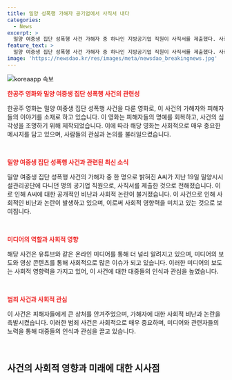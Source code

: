 ```yaml
---
title: 밀양 성폭행 가해자 공기업에서 사직서 내다
categories:
  - News
excerpt: >
  밀양 여중생 집단 성폭행 사건 가해자 중 하나인 지방공기업 직원이 사직서를 제출했다. 사회적 비난을 받은 A씨는 유튜브 채널의 지목을 받은 후 공공기관 게시판에서 많은 비난을 받았다. 해당 사건은 2004년 발생한 고등학생 44명에 의한 여중생 집단 성폭행 사건으로, 가해자들 중 단 한 명도 처벌을 받지 않아 논란이 되고 있다.
feature_text: >
  밀양 여중생 집단 성폭행 사건 가해자 중 하나인 지방공기업 직원이 사직서를 제출했다. 사회적 비난을 받은 A씨는 유튜브 채널의 지목을 받은 후 공공기관 게시판에서 많은 비난을 받았다. 해당 사건은 2004년 발생한 고등학생 44명에 의한 여중생 집단 성폭행 사건으로, 가해자들 중 단 한 명도 처벌을 받지 않아 논란이 되고 있다.
image: 'https://newsdao.kr/res/images/meta/newsdao_breakingnews.jpg'
---
```


<p><img src="https://newsdao.kr/res/images/meta/newsdao_breakingnews.jpg" alt="koreaapp 속보" /></p>

<p><b><span style="color: #ee2323;">한공주 영화와 밀양 여중생 집단 성폭행 사건의 관련성</span></b>
<br></p>

<p data-ke-size="size16">한공주 영화는 밀양 여중생 집단 성폭행 사건을 다룬 영화로, 이 사건의 가해자와 피해자들의 이야기를 소재로 하고 있습니다. 이 영화는 피해자들의 명예를 회복하고, 사건의 심각성을 조명하기 위해 제작되었습니다. 이에 따라 해당 영화는 사회적으로 매우 중요한 메시지를 담고 있으며, 사람들의 관심과 논의를 불러일으켰습니다.</p>

<p><br></p>

<p><b><span style="color: #ee2323;">밀양 여중생 집단 성폭행 사건과 관련된 최신 소식</span></b>
<br></p>

<p data-ke-size="size16">밀양 여중생 집단 성폭행 사건의 가해자 중 한 명으로 밝혀진 A씨가 지난 19일 밀양시시설관리공단에 다니던 명의 공기업 직원으로, 사직서를 제출한 것으로 전해졌습니다. 이로 인해 A씨에 대한 공개적인 비난과 사회적 논란이 불거졌습니다. 이 사건으로 인해 사회적인 비난과 논란이 발생하고 있으며, 이로써 사회적 영향력을 미치고 있는 것으로 보여집니다.</p>

<p><br></p>

<p><b><span style="color: #ee2323;">미디어의 역할과 사회적 영향</span></b>
<br></p>

<p data-ke-size="size16">해당 사건은 유튜브와 같은 온라인 미디어를 통해 더 널리 알려지고 있으며, 미디어의 보도와 영상 콘텐츠를 통해 사회적으로 많은 이슈가 되고 있습니다. 이러한 미디어의 보도는 사회적 영향력을 가지고 있어, 이 사건에 대한 대중들의 인식과 관심을 높였습니다.</p>

<p><br></p>

<p><b><span style="color: #ee2323;">범죄 사건과 사회적 관심</span></b>
<br></p>

<p data-ke-size="size16">이 사건은 피해자들에게 큰 상처를 안겨주었으며, 가해자에 대한 사회적 비난과 논란을 촉발시켰습니다. 이러한 범죄 사건은 사회적으로 매우 중요하며, 미디어와 관련자들의 노력을 통해 대중들의 인식과 관심을 끌고 있습니다.</p>

<p><br></p>

<h2 data-ke-size="size26">사건의 사회적 영향과 미래에 대한 시사점</h2>

<p data-ke-size="size16"></p>

